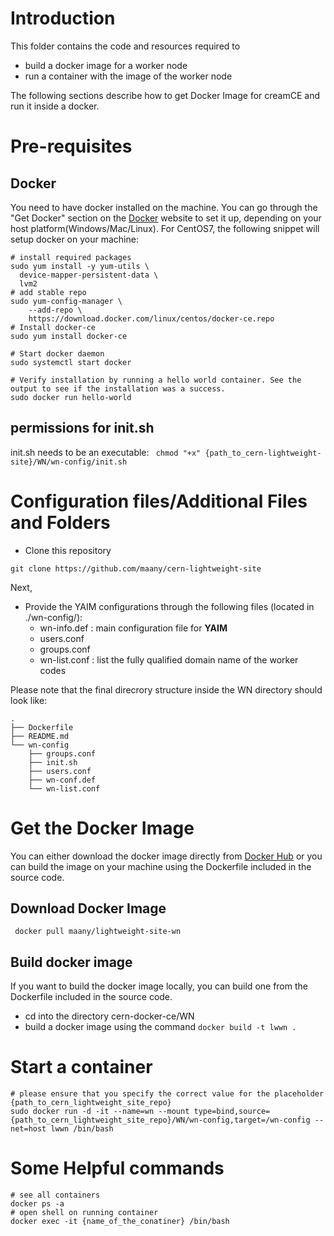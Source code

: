 # Introduction

This folder contains the code and resources required to 
 - build a docker image for a worker node
 - run a container with the image of the worker node
 
The following sections describe how to get Docker Image for creamCE and run it inside a docker.

# Pre-requisites

## Docker
You need to have docker installed on the machine.
You can go through the "Get Docker" section on the [Docker](https://www.docker.com) website to set it up, depending on your host platform(Windows/Mac/Linux).
For CentOS7, the following snippet will setup docker on your machine:
~~~
# install required packages
sudo yum install -y yum-utils \
  device-mapper-persistent-data \
  lvm2
# add stable repo
sudo yum-config-manager \
    --add-repo \
    https://download.docker.com/linux/centos/docker-ce.repo
# Install docker-ce
sudo yum install docker-ce

# Start docker daemon
sudo systemctl start docker

# Verify installation by running a hello world container. See the output to see if the installation was a success.
sudo docker run hello-world
~~~
## permissions for init.sh
init.sh needs to be an executable:
` chmod "+x" {path_to_cern-lightweight-site}/WN/wn-config/init.sh`

# Configuration files/Additional Files and Folders
- Clone this repository
~~~
git clone https://github.com/maany/cern-lightweight-site
~~~
Next, 
 - Provide the YAIM configurations through the following files (located in ./wn-config/):
   - wn-info.def : main configuration file for **YAIM** 
   - users.conf
   - groups.conf
   - wn-list.conf : list the fully qualified domain name of the worker codes

Please note that the final direcrory structure inside the WN directory should look like:
```
.
├── Dockerfile
├── README.md
└── wn-config
    ├── groups.conf
    ├── init.sh
    ├── users.conf
    ├── wn-conf.def
    └── wn-list.conf
```
# Get the Docker Image 
 
 You can either download the docker image directly from [Docker Hub](https://hub.docker.com/r/maany/lightweight-site-wn/) or you can build the image on your machine using the Dockerfile included in the source code.
 
 ## Download Docker Image
 
` docker pull maany/lightweight-site-wn` 
 
 ## Build docker image
 If you want to build the docker image locally, you can build one from the Dockerfile included in the source code.
  - cd into the directory cern-docker-ce/WN
  - build a docker image using the command
  `docker build -t lwwn .`
  
# Start a container
 
```
# please ensure that you specify the correct value for the placeholder {path_to_cern_lightweight_site_repo}
sudo docker run -d -it --name=wn --mount type=bind,source={path_to_cern_lightweight_site_repo}/WN/wn-config,target=/wn-config --net=host lwwn /bin/bash

```

# Some Helpful commands
~~~
# see all containers
docker ps -a
# open shell on running container
docker exec -it {name_of_the_conatiner} /bin/bash
~~~
